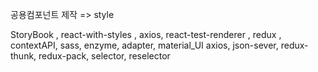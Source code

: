 공용컴포넌트 제작 => style



StoryBook , react-with-styles , axios, react-test-renderer , redux , contextAPI, sass, enzyme, adapter, material_UI
axios, json-sever, redux-thunk, redux-pack, selector, reselector
